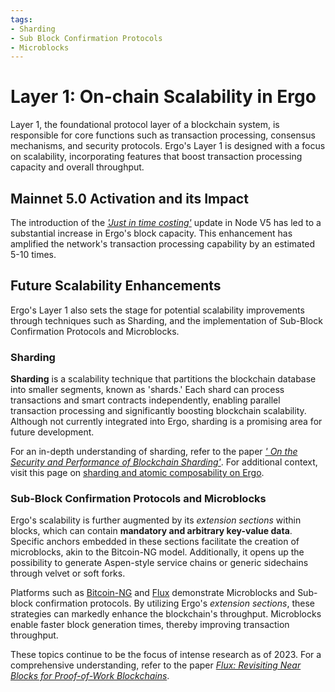 ```yaml
---
tags:
- Sharding
- Sub Block Confirmation Protocols
- Microblocks
---
```


# Layer 1: On-chain Scalability in Ergo

Layer 1, the foundational protocol layer of a blockchain system, is responsible for core functions such as transaction processing, consensus mechanisms, and security protocols. Ergo's Layer 1 is designed with a focus on scalability, incorporating features that boost transaction processing capacity and overall throughput.

## Mainnet 5.0 Activation and its Impact

The introduction of the [*'Just in time costing'*](jitc.md) update in Node V5 has led to a substantial increase in Ergo's block capacity. This enhancement has amplified the network's transaction processing capability by an estimated 5-10 times.

## Future Scalability Enhancements

Ergo's Layer 1 also sets the stage for potential scalability improvements through techniques such as Sharding, and the implementation of Sub-Block Confirmation Protocols and Microblocks.

### Sharding

**Sharding** is a scalability technique that partitions the blockchain database into smaller segments, known as 'shards.' Each shard can process transactions and smart contracts independently, enabling parallel transaction processing and significantly boosting blockchain scalability. Although not currently integrated into Ergo, sharding is a promising area for future development.

For an in-depth understanding of sharding, refer to the paper [*' On the Security and Performance of Blockchain Sharding'*](https://eprint.iacr.org/2021/1276). For additional context, visit this page on [sharding and atomic composability on Ergo](../atomic-composability/#sharding-and-atomic-composability).

### Sub-Block Confirmation Protocols and Microblocks

Ergo's scalability is further augmented by its *extension sections* within blocks, which can contain **mandatory and arbitrary key-value data**. Specific anchors embedded in these sections facilitate the creation of microblocks, akin to the Bitcoin-NG model. Additionally, it opens up the possibility to generate Aspen-style service chains or generic sidechains through velvet or soft forks.

Platforms such as [Bitcoin-NG](https://www.usenix.org/system/files/conference/nsdi16/nsdi16-paper-eyal.pdf) and [Flux](https://www.usenix.org/system/files/atc20-li-chenxing.pdf) demonstrate Microblocks and Sub-block confirmation protocols. By utilizing Ergo's *extension sections*, these strategies can markedly enhance the blockchain's throughput. Microblocks enable faster block generation times, thereby improving transaction throughput.

These topics continue to be the focus of intense research as of 2023. For a comprehensive understanding, refer to the paper *[Flux: Revisiting Near Blocks for Proof-of-Work Blockchains](https://eprint.iacr.org/2018/415.pdf)*.
